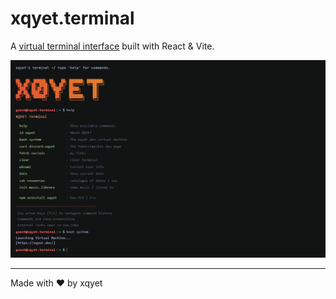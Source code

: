 # xqyet.terminal

A [virtual terminal interface](https://terminalsystems.net/) built with React & Vite.

![Terminal GUI Preview](terminal_gui.png)

---

Made with ❤️ by xqyet
